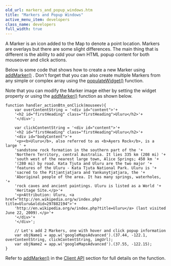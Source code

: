 ```yaml
---
old_url: markers_and_popup_windows.htm
title: "Markers and Popup Windows"
active_menu_item: developers
class_name: developers
full_width: true
---
```



A Marker is an icon added to the Map to denote a point location. Markers are overlays but there are some slight differences. The main thing that is different is the ability to add your own HTML popup content for both mouseover and click actions.

Below is some code that shows how to create a new Marker using [addMarker()](/developers/documentation/scripting-apis/client-api/widget-object-functions/advanced-maps/addmarker) . Don't forget that you can also create multiple Markers from any simple or complex array using the [populateWidget()](/developers/documentation/product-guide/advanced-important-widgets/google-v3-maps-widget/using-populatewidget) function.

Note that you can modify the Marker image either by setting the widget property or using the [addMarker()](/developers/documentation/scripting-apis/client-api/widget-object-functions/advanced-maps/addmarker) function as shown below.

    function handler_actionBtn_onClick(mouseev){
        var overContentString = '<div id="content">'+
        '<h2 id="firstHeading" class="firstHeading">Uluru</h2>'+
        '</div>';
     
        var clickContentString = '<div id="content">'+
        '<h2 id="firstHeading" class="firstHeading">Uluru</h2>'+
        '<div id="bodyContent">'+
        '<p><b>Uluru</b>, also referred to as <b>Ayers Rock</b>, is a large ' +
        'sandstone rock formation in the southern part of the '+
        'Northern Territory, central Australia. It lies 335 km (208 mi) '+
        'south west of the nearest large town, Alice Springs; 450 km '+
        '(280 mi) by road. Kata Tjuta and Uluru are the two major '+
        'features of the Uluru - Kata Tjuta National Park. Uluru is '+
        'sacred to the Pitjantjatjara and Yankunytjatjara, the '+
        'Aboriginal people of the area. It has many springs, waterholes, '+
        'rock caves and ancient paintings. Uluru is listed as a World '+
        'Heritage Site.</p>'+
        '<p>Attribution: Uluru, <a href="http://en.wikipedia.org/w/index.php?title=Uluru&oldid=297882194">'+
        'http://en.wikipedia.org/w/index.php?title=Uluru</a> (last visited June 22, 2009).</p>'+
        '</div>'+
        '</div>';
     
        // Let's add 2 Markers, one with hover and click popup information
        var objName1 = app.w('googleMapsAdvanced').(37.44, -122.1, overContentString, clickContentString, imgUrl);
        var objName2 = app.w('googleMapsAdvanced').(37.55, -122.15);
    }
   

Refer to [addMarker()](/developers/documentation/scripting-apis/client-api/widget-object-functions/advanced-maps/addmarker) in the [Client API](/developers/documentation/scripting-apis/client-api/) section for full details on the function.

